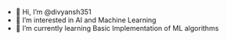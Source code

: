 - 👋 Hi, I’m @divyansh351
- 👀 I’m interested in AI and Machine Learning
- 🌱 I’m currently learning Basic Implementation of ML algorithms

<!---
divyansh351/divyansh351 is a ✨ special ✨ repository because its `README.md` (this file) appears on your GitHub profile.
You can click the Preview link to take a look at your changes.
--->

